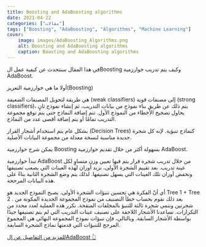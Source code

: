 ```yaml
---
title: Boosting and AdaBoosting algorithms
date: 2021-04-22
categories: ["مقالات"]
tags: ["Boosting", "AdaBoosting", "Algorithms", "Machine Learning"]
cover:
    image: images/AdaBoosting_Algorithms.png
    alt: Boosting and AdaBoosting algorithms
    caption: Boosting and AdaBoosting algorithms
---
```


في هذا المقال سنتحدث عن كيفية عمل الBoosting وكيف يتم تدريب خوارزمية AdaBoost.

أولا ما هي خوارزمية التعزيز(Boosting)

هي طريقة لتحويل المصنفات الضعيفة (weak classifiers) إلى مصنفات قوية (strong classifiers)، يتم ذلك عن طريق بناء نموذج من بيانات التدريب، ثم إنشاء نموذج ثانٍ يحاول تصحيح الأخطاء من النموذج الأول. تتم إضافة النماذج حتى يتم توقع مجموعة التدريب تمامًا أو يتم إضافة أقصى عدد من النماذج.

بشكل عام يتم استخدام أشجار القرار (Decision Trees) كنماذج تنبؤية. لإنه كل شجرة جديدة مناسبة لنسخة معدلة من مجموعة البيانات الأصلية.

يمكن شرح خوارزمية Boosting بسهولة أكثر من خلال تقديم خوارزمية AdaBoost.

تبدأ خوارزمية AdaBoost من خلال تدريب شجرة قرار يتم فيها تعيين وزن متساوٍ لكل عينة تدريب. بعد تقييم الشجرة الأولى، نزيد أوزان لهذه العينات التي يصعب تصنيفها ونخفض أوزان تلك العينات التي يسهل تصنيفها. لذلك يتم وضع الشجرة الثانية بناءً على هذه البيانات المرجحة.

أي أنّ الفكرة هي تحسين تنبؤات الشجرة الأولى، يصبح النموذج الجديد هو Tree 1 + Tree 2 . بعد ذلك نقوم بحساب خطأ التصنيف من نموذج المجموعة الجديدة المكونة من شجرتين وننمي شجرة ثالثة للتنبؤ بالمخلفات المنقحة. نكرر هذه العملية لعدد محدد من التكرارات. تساعدنا الأشجار اللاحقة على تصنيف عينات التدريب التي لم يتم تصنيفها جيدًا بواسطة الأشجار السابقة. وبالتالي، فإن تنبؤات نموذج المجموعة النهائي هي المجموع المرجح للتنبؤات التي قدمتها نماذج الشجرة السابقة.

[للمزيد من التفاصيل عن الAdaBoost 👆](https://www.mygreatlearning.com/blog/adaboost-algorithm/)
